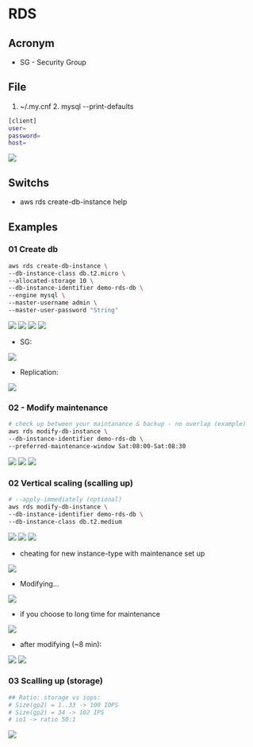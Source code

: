 # RDS

## Acronym
* SG - Security Group

## File
1. ~/.my.cnf
    2. mysql --print-defaults
````bash
[client]
user=
password=
host=
````
[<img src="https://i.imgur.com/YO2mzUT.png">](https://i.imgur.com/YO2mzUT.png)


## Switchs
* aws rds create-db-instance help

## Examples
### 01 Create db
````bash
aws rds create-db-instance \
--db-instance-class db.t2.micro \
--allocated-storage 10 \
--db-instance-identifier demo-rds-db \
--engine mysql \
--master-username admin \
--master-user-password "String"
````
[<img src="https://i.imgur.com/64FUgU8.png">](https://i.imgur.com/64FUgU8.png)
[<img src="https://i.imgur.com/Xl5T7EB.png">](https://i.imgur.com/Xl5T7EB.png)
[<img src="https://i.imgur.com/aeMcfab.png">](https://i.imgur.com/aeMcfab.png)
[<img src="https://i.imgur.com/GmhlNwk.png">](https://i.imgur.com/GmhlNwk.png)

* SG:

[<img src="https://i.imgur.com/6OUGCFf.png">](https://i.imgur.com/6OUGCFf.png)

* Replication:

[<img src="https://i.imgur.com/2RE6Vfr.png">](https://i.imgur.com/2RE6Vfr.png)

### 02 - Modify maintenance
````bash
# check up between your maintanance & backup - no overlap (example)
aws rds modify-db-instance \
--db-instance-identifier demo-rds-db \
--preferred-maintenance-window Sat:08:00-Sat:08:30
````
[<img src="https://i.imgur.com/eD6JU0o.png">](https://i.imgur.com/eD6JU0o.png)
[<img src="https://i.imgur.com/703cxLR.png">](https://i.imgur.com/703cxLR.png)
[<img src="https://i.imgur.com/1WtA7mR.png">](https://i.imgur.com/1WtA7mR.png)

### 02 Vertical scaling (scalling up)
````bash
# --apply-immediately (optional)
aws rds modify-db-instance \
--db-instance-identifier demo-rds-db \
--db-instance-class db.t2.medium
````
[<img src="https://i.imgur.com/NbxSRGu.png">](https://i.imgur.com/NbxSRGu.png)
[<img src="https://i.imgur.com/IpcBptz.png">](https://i.imgur.com/IpcBptz.png)
[<img src="https://i.imgur.com/4WZ6hUE.png">](https://i.imgur.com/4WZ6hUE.png)

* cheating for new instance-type with maintenance set up

[<img src="https://i.imgur.com/XQFxzFV.png">](https://i.imgur.com/XQFxzFV.png)

* Modifying...

[<img src="https://i.imgur.com/0766vMJ.png">](https://i.imgur.com/0766vMJ.png)

* if you choose to long time for maintenance 

[<img src="https://i.imgur.com/WDmqGz8.png">](https://i.imgur.com/WDmqGz8.png)

* after  modifying (~8 min):

[<img src="https://i.imgur.com/kjowRS9.png">](https://i.imgur.com/kjowRS9.png)
[<img src="https://i.imgur.com/HaGN134.png">](https://i.imgur.com/HaGN134.png)


### 03 Scalling up (storage)
````bash
## Ratio: storage vs iops:
# Size(gp2) = 1..33 -> 100 IOPS
# Size(gp2) = 34 -> 102 IPS
# io1 -> ratio 50:1
````

[<img src="https://i.imgur.com/U1S0w7p.png">](https://i.imgur.com/U1S0w7p.png)

